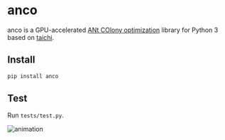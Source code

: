 # anco
anco is a GPU-accelerated [ANt COlony optimization](https://en.wikipedia.org/wiki/Ant_colony_optimization_algorithms) library for Python 3 based on [taichi](https://github.com/taichi-dev/taichi).

## Install

```bash
pip install anco
```

## Test

Run `tests/test.py`.

![animation](images/animation.gif)
